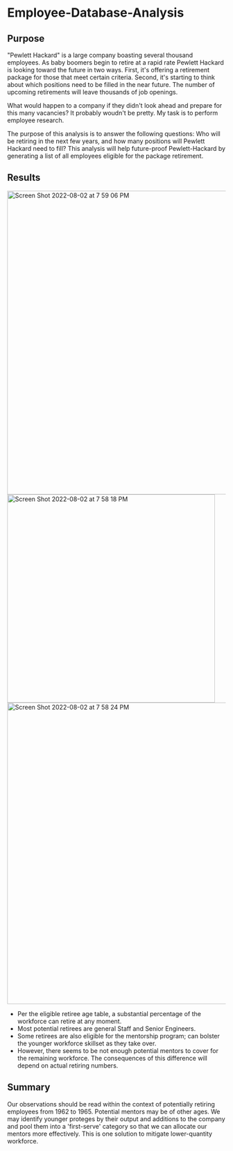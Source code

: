 # Employee-Database-Analysis

## Purpose 

"Pewlett Hackard" is a large company boasting several thousand employees. As baby boomers begin to retire at a rapid rate Pewlett Hackard is looking toward the future in two ways. First, it's offering a retirement package for those that meet certain criteria. Second, it's starting to think about which positions need to be filled in the near future. The number of upcoming retirements will leave thousands of job openings. 

What would happen to a company if they didn't look ahead and prepare for this many vacancies? It probably woudn't be pretty. My task is to perform employee research.

The purpose of this analysis is to answer the following questions: Who will be retiring in the next few years, and how many positions will Pewlett Hackard need to fill? This analysis will help future-proof Pewlett-Hackard by generating a list of all employees eligible for the package retirement.

## Results

<img width="699" alt="Screen Shot 2022-08-02 at 7 59 06 PM" src="https://user-images.githubusercontent.com/106895220/182501736-ac7f77cc-e769-41f5-8205-2bcf5a19a600.png">

<img width="479" alt="Screen Shot 2022-08-02 at 7 58 18 PM" src="https://user-images.githubusercontent.com/106895220/182501642-5d208b00-d538-4639-bc6f-3f2308cd466f.png">

<img width="694" alt="Screen Shot 2022-08-02 at 7 58 24 PM" src="https://user-images.githubusercontent.com/106895220/182501645-5adf0b19-81f8-40cd-8f3a-162c73c4b2a4.png">

- Per the eligible retiree age table, a substantial percentage of the workforce can retire at any moment. 
- Most potential retirees are general Staff and Senior Engineers. 
- Some retirees are also eligible for the mentorship program; can bolster the younger workforce skillset as they take over.
- However, there seems to be not enough potential mentors to cover for the remaining workforce. The consequences of this difference will depend on actual retiring numbers.


## Summary

Our observations should be read within the context of potentially retiring employees from 1962 to 1965. Potential mentors may be of other ages. We may identify younger proteges by their output and additions to the company and pool them into a 'first-serve' category so that we can allocate our mentors more effectively. This is one solution to mitigate lower-quantity workforce. 
